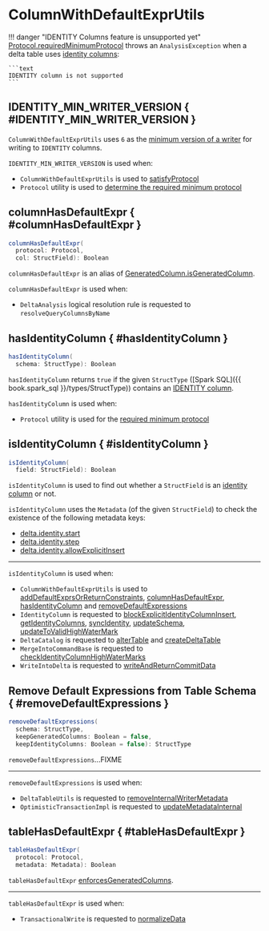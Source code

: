 # ColumnWithDefaultExprUtils

!!! danger "IDENTITY Columns feature is unsupported yet"
    [Protocol.requiredMinimumProtocol](Protocol.md#requiredMinimumProtocol) throws an `AnalysisException` when a delta table uses [identity columns](#hasIdentityColumn):

    ```text
    IDENTITY column is not supported
    ```

## IDENTITY_MIN_WRITER_VERSION { #IDENTITY_MIN_WRITER_VERSION }

`ColumnWithDefaultExprUtils` uses `6` as the [minimum version of a writer](Protocol.md#minWriterVersion) for writing to `IDENTITY` columns.

`IDENTITY_MIN_WRITER_VERSION` is used when:

* `ColumnWithDefaultExprUtils` is used to [satisfyProtocol](#satisfyProtocol)
* `Protocol` utility is used to [determine the required minimum protocol](Protocol.md#requiredMinimumProtocol)

## columnHasDefaultExpr { #columnHasDefaultExpr }

```scala
columnHasDefaultExpr(
  protocol: Protocol,
  col: StructField): Boolean
```

`columnHasDefaultExpr` is an alias of [GeneratedColumn.isGeneratedColumn](generated-columns/GeneratedColumn.md#isGeneratedColumn).

`columnHasDefaultExpr` is used when:

* `DeltaAnalysis` logical resolution rule is requested to `resolveQueryColumnsByName`

## hasIdentityColumn { #hasIdentityColumn }

```scala
hasIdentityColumn(
  schema: StructType): Boolean
```

`hasIdentityColumn` returns `true` if the given `StructType` ([Spark SQL]({{ book.spark_sql }}/types/StructType)) contains an [IDENTITY column](#isIdentityColumn).

`hasIdentityColumn` is used when:

* `Protocol` utility is used for the [required minimum protocol](Protocol.md#requiredMinimumProtocol)

## isIdentityColumn { #isIdentityColumn }

```scala
isIdentityColumn(
  field: StructField): Boolean
```

`isIdentityColumn` is used to find out whether a `StructField` is an [identity column](identity-columns/index.md) or not.

`isIdentityColumn` uses the `Metadata` (of the given `StructField`) to check the existence of the following metadata keys:

* [delta.identity.start](spark-connector/DeltaSourceUtils.md#IDENTITY_INFO_START)
* [delta.identity.step](spark-connector/DeltaSourceUtils.md#IDENTITY_INFO_STEP)
* [delta.identity.allowExplicitInsert](spark-connector/DeltaSourceUtils.md#IDENTITY_INFO_ALLOW_EXPLICIT_INSERT)

---

`isIdentityColumn` is used when:

* `ColumnWithDefaultExprUtils` is used to [addDefaultExprsOrReturnConstraints](#addDefaultExprsOrReturnConstraints), [columnHasDefaultExpr](#columnHasDefaultExpr), [hasIdentityColumn](#hasIdentityColumn) and [removeDefaultExpressions](#removeDefaultExpressions)
* `IdentityColumn` is requested to [blockExplicitIdentityColumnInsert](identity-columns/IdentityColumn.md#blockExplicitIdentityColumnInsert), [getIdentityColumns](identity-columns/IdentityColumn.md#getIdentityColumns), [syncIdentity](identity-columns/IdentityColumn.md#syncIdentity), [updateSchema](identity-columns/IdentityColumn.md#updateSchema), [updateToValidHighWaterMark](identity-columns/IdentityColumn.md#updateToValidHighWaterMark)
* `DeltaCatalog` is requested to [alterTable](DeltaCatalog.md#alterTable) and [createDeltaTable](DeltaCatalog.md#createDeltaTable)
* `MergeIntoCommandBase` is requested to [checkIdentityColumnHighWaterMarks](commands/merge/MergeIntoCommandBase.md#checkIdentityColumnHighWaterMarks)
* `WriteIntoDelta` is requested to [writeAndReturnCommitData](commands/WriteIntoDelta.md#writeAndReturnCommitData)

## Remove Default Expressions from Table Schema { #removeDefaultExpressions }

```scala
removeDefaultExpressions(
  schema: StructType,
  keepGeneratedColumns: Boolean = false,
  keepIdentityColumns: Boolean = false): StructType
```

`removeDefaultExpressions`...FIXME

---

`removeDefaultExpressions` is used when:

* `DeltaTableUtils` is requested to [removeInternalWriterMetadata](DeltaTableUtils.md#removeInternalWriterMetadata)
* `OptimisticTransactionImpl` is requested to [updateMetadataInternal](OptimisticTransactionImpl.md#updateMetadataInternal)

## tableHasDefaultExpr { #tableHasDefaultExpr }

```scala
tableHasDefaultExpr(
  protocol: Protocol,
  metadata: Metadata): Boolean
```

`tableHasDefaultExpr` [enforcesGeneratedColumns](generated-columns/GeneratedColumn.md#enforcesGeneratedColumns).

---

`tableHasDefaultExpr` is used when:

* `TransactionalWrite` is requested to [normalizeData](TransactionalWrite.md#normalizeData)
